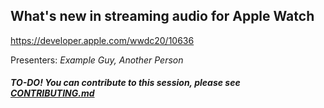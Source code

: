 ## What's new in streaming audio for Apple Watch

https://developer.apple.com/wwdc20/10636

Presenters: _Example Guy, Another Person_

##### TO-DO! You can contribute to this session, please see [CONTRIBUTING.md](CONTRIBUTING.md)
